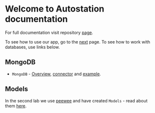 # Welcome to Autostation documentation

For full documentation visit repository [page](https://github.com/mezidia/medivac).

To see how to use our app, go to the [next](autostation.md) page. To see how to work with databases, use links below.

## MongoDB

* `MongoDB` - [Overview](mongo.md#overview), [connector](mongo.md#connector) and [example](mongo.md#example).

## Models

In the second lab we use [peewee](http://docs.peewee-orm.com/en/latest/) and have created `Models` - read about them [here](models.md).
